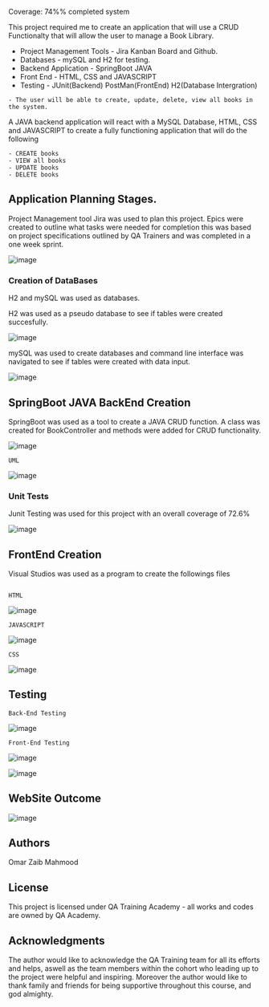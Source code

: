 Coverage: 74%% completed system

This project required me to create an application that will use a CRUD Functionalty that will allow the user to manage a Book Library.

- Project Management Tools - Jira Kanban Board and Github.
- Databases - mySQL and H2 for testing.
- Backend Application - SpringBoot JAVA
- Front End - HTML, CSS and JAVASCRIPT
- Testing - JUnit(Backend) PostMan(FrontEnd) H2(Database Intergration)


```
- The user will be able to create, update, delete, view all books in the system.
```

A JAVA backend application will react with a MySQL Database, HTML, CSS and JAVASCRIPT to create a fully functioning application that will do the following

```
- CREATE books
- VIEW all books
- UPDATE books
- DELETE books
```

## Application Planning Stages.

Project Management tool Jira was used to plan this project.
Epics were created to outline what tasks were needed for completion this was based on project specifications outlined by QA Trainers and was completed in a one week sprint.


![image](https://user-images.githubusercontent.com/98025347/157769798-1c247925-7f44-4099-abcc-1ab06256561b.png)



### Creation of DataBases

H2 and mySQL was used as databases.

H2 was used as a pseudo database to see if tables were created succesfully.



![image](https://user-images.githubusercontent.com/98025347/157770504-aeabbf3c-f56e-4336-9d5d-d1239c849ff0.png)

mySQL was used to create databases and command line interface was navigated to see if tables were created with data input.

![image](https://user-images.githubusercontent.com/98025347/157770728-50ba1501-c86e-4167-8780-b4f25fab3ea4.png)




## SpringBoot JAVA BackEnd Creation

SpringBoot was used as a tool to create a JAVA CRUD function. A class was created for BookController and methods were added for CRUD functionality.

![image](https://user-images.githubusercontent.com/98025347/157772167-c2741e20-87d5-4345-badc-e5303e006931.png)

``` UML ```

![image](https://user-images.githubusercontent.com/98025347/157809848-3629f21b-eeb1-4fb5-8ae3-632d44102796.png)


### Unit Tests 
Junit Testing was used for this project with an overall coverage of 72.6%

![image](https://user-images.githubusercontent.com/98025347/157772445-e201b55f-045f-410a-81ee-022ac5c7e9ed.png)


## FrontEnd Creation

Visual Studios was used as a program to create the followings files

```                                                                        HTML                                                ```
						       
 ![image](https://user-images.githubusercontent.com/98025347/157772796-7dc85e67-5181-4b44-acb7-02ec0fa1bbd6.png)

						       
						       
``` JAVASCRIPT ```

![image](https://user-images.githubusercontent.com/98025347/157773081-f9e5cb9b-fb82-427f-a254-fdee3189a354.png)





``` CSS ```

![image](https://user-images.githubusercontent.com/98025347/157773108-d9910c6f-3f9a-4216-915b-98201cb3d63e.png)



## Testing

``` Back-End Testing ```

![image](https://user-images.githubusercontent.com/98025347/157804007-21f250a0-6ae8-4529-92aa-fa4e330307b6.png)

``` Front-End Testing ```


![image](https://user-images.githubusercontent.com/98025347/157804067-e807298e-ca65-4ac0-8637-a6831ffcea4b.png)



![image](https://user-images.githubusercontent.com/98025347/157804118-640c816d-bb7c-4793-b462-3d20d1b793dc.png)


## WebSite Outcome

![image](https://user-images.githubusercontent.com/98025347/157773267-c4b98420-2b78-49c1-8bf4-a4a8aa566d7d.png)

## Authors

Omar Zaib Mahmood

## License

This project is licensed under QA Training Academy - all works and codes are owned by QA Academy.

## Acknowledgments

The author would like to acknowledge the QA Training team for all its efforts and helps, aswell as the team members within the cohort who leading up to the project were helpful and inspiring. Moreover the author would like to thank family and friends for being supportive throughout this course, and god almighty.
